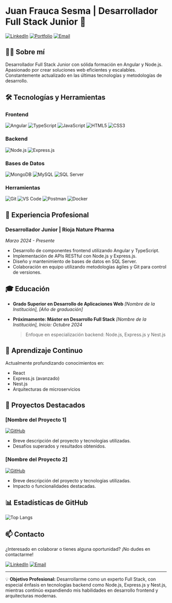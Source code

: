 # Juan Frauca Sesma | Desarrollador Full Stack Junior 🚀

[![LinkedIn](https://img.shields.io/badge/LinkedIn-0077B5?style=for-the-badge&logo=linkedin&logoColor=white)](https://www.linkedin.com/in/juan-frauca-sesma-48bba9264)
[![Portfolio](https://img.shields.io/badge/Portfolio-255E63?style=for-the-badge&logo=About.me&logoColor=white)](https://wuuanito.github.io/mi-porfolio/)
[![Email](https://img.shields.io/badge/Email-D14836?style=for-the-badge&logo=gmail&logoColor=white)](mailto:juanfrauca@outlook.com)

## 👨‍💻 Sobre mí

Desarrollador Full Stack Junior con sólida formación en Angular y Node.js. Apasionado por crear soluciones web eficientes y escalables. Constantemente actualizado en las últimas tecnologías y metodologías de desarrollo.

## 🛠️ Tecnologías y Herramientas

### Frontend
![Angular](https://img.shields.io/badge/Angular-DD0031?style=for-the-badge&logo=angular&logoColor=white)
![TypeScript](https://img.shields.io/badge/TypeScript-007ACC?style=for-the-badge&logo=typescript&logoColor=white)
![JavaScript](https://img.shields.io/badge/JavaScript-F7DF1E?style=for-the-badge&logo=javascript&logoColor=black)
![HTML5](https://img.shields.io/badge/HTML5-E34F26?style=for-the-badge&logo=html5&logoColor=white)
![CSS3](https://img.shields.io/badge/CSS3-1572B6?style=for-the-badge&logo=css3&logoColor=white)

### Backend
![Node.js](https://img.shields.io/badge/Node.js-339933?style=for-the-badge&logo=nodedotjs&logoColor=white)
![Express.js](https://img.shields.io/badge/Express.js-000000?style=for-the-badge&logo=express&logoColor=white)

### Bases de Datos
![MongoDB](https://img.shields.io/badge/MongoDB-4EA94B?style=for-the-badge&logo=mongodb&logoColor=white)
![MySQL](https://img.shields.io/badge/MySQL-005C84?style=for-the-badge&logo=mysql&logoColor=white)
![SQL Server](https://img.shields.io/badge/Microsoft%20SQL%20Server-CC2927?style=for-the-badge&logo=microsoft%20sql%20server&logoColor=white)

### Herramientas
![Git](https://img.shields.io/badge/GIT-E44C30?style=for-the-badge&logo=git&logoColor=white)
![VS Code](https://img.shields.io/badge/Visual_Studio_Code-0078D4?style=for-the-badge&logo=visual%20studio%20code&logoColor=white)
![Postman](https://img.shields.io/badge/Postman-FF6C37?style=for-the-badge&logo=Postman&logoColor=white)
![Docker](https://img.shields.io/badge/Docker-2CA5E0?style=for-the-badge&logo=docker&logoColor=white)

## 💼 Experiencia Profesional

### Desarrollador Junior | Rioja Nature Pharma
*Marzo 2024 - Presente*

- Desarrollo de componentes frontend utilizando Angular y TypeScript.
- Implementación de APIs RESTful con Node.js y Express.js.
- Diseño y mantenimiento de bases de datos en SQL Server.
- Colaboración en equipo utilizando metodologías ágiles y Git para control de versiones.

## 🎓 Educación

- **Grado Superior en Desarrollo de Aplicaciones Web**
  *[Nombre de la Institución], [Año de graduación]*

- **Próximamente: Máster en Desarrollo Full Stack**
  *[Nombre de la Institución], Inicio: Octubre 2024*
  > Enfoque en especialización backend: Node.js, Express.js y Nest.js

## 🌱 Aprendizaje Continuo

Actualmente profundizando conocimientos en:
- React
- Express.js (avanzado)
- Nest.js
- Arquitecturas de microservicios

## 🚀 Proyectos Destacados

### [Nombre del Proyecto 1]
[![GitHub](https://img.shields.io/badge/GitHub-100000?style=for-the-badge&logo=github&logoColor=white)](https://github.com/wuuanito/proyecto1)
- Breve descripción del proyecto y tecnologías utilizadas.
- Desafíos superados y resultados obtenidos.

### [Nombre del Proyecto 2]
[![GitHub](https://img.shields.io/badge/GitHub-100000?style=for-the-badge&logo=github&logoColor=white)](https://github.com/wuuanito/proyecto2)
- Breve descripción del proyecto y tecnologías utilizadas.
- Impacto o funcionalidades destacadas.

## 📊 Estadísticas de GitHub

![Top Langs](https://github-readme-stats.vercel.app/api/top-langs/?username=wuuanito&layout=compact&theme=vision-friendly-dark)

## 📫 Contacto

¿Interesado en colaborar o tienes alguna oportunidad? ¡No dudes en contactarme!

[![LinkedIn](https://img.shields.io/badge/LinkedIn-0077B5?style=for-the-badge&logo=linkedin&logoColor=white)](https://www.linkedin.com/in/juan-frauca-sesma-48bba9264)
[![Email](https://img.shields.io/badge/Email-D14836?style=for-the-badge&logo=gmail&logoColor=white)](mailto:juanfrauca@outlook.com)

---

💡 **Objetivo Profesional:** Desarrollarme como un experto Full Stack, con especial énfasis en tecnologías backend como Node.js, Express.js y Nest.js, mientras continúo expandiendo mis habilidades en desarrollo frontend y arquitecturas modernas.
